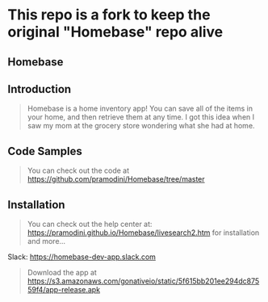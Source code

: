 # This repo is a fork to keep the original "Homebase" repo alive

## Homebase



## Introduction

> Homebase is a home inventory app! You can save all of the items in your home, and then retrieve them at any time. I got this idea when I saw my mom at the grocery store wondering what she had at home.

## Code Samples

> You can check out the code at https://github.com/pramodini/Homebase/tree/master

## Installation

> You can check out the help center at: https://pramodini.github.io/Homebase/livesearch2.htm for installation and more...


Slack: https://homebase-dev-app.slack.com
> Download the app at 
https://s3.amazonaws.com/gonativeio/static/5f615bb201ee294dc87559f4/app-release.apk
